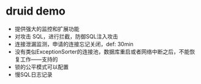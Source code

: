 # druid demo
- 提供强大的监控和扩展功能
- 对攻击 SQL，进行拦截，防御SQL注入攻击
- 连接泄漏监测，申请的连接忘记关闭，def: 30min
- 没有类似ExceptionSorter的连接池，数据库重启或者网络中断之后，不能恢复工作——支持的
- 锁的公平模式可以配置
- 慢SQL日志记录
